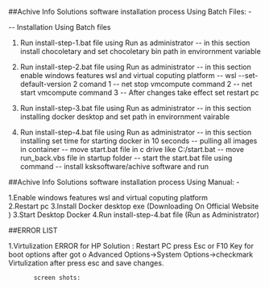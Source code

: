 ##Achive Info Solutions software installation process Using Batch Files: -

-- Installation Using Batch files

1. Run install-step-1.bat file using Run as administrator
   -- in this section install chocoletary and set chocoletary bin path in envirornment variable

2. Run install-step-2.bat file using Run as administrator
   -- in this section enable windows features wsl and virtual coputing platform 
   -- wsl --set-default-version 2 comand 1
   -- net stop vmcompute command 2
   -- net start vmcompute   command 3
   -- After changes take effect set restart pc

3. Run install-step-3.bat file using Run as administrator
   -- in this section installing docker desktop and set path in envirornment vairable

4. Run install-step-4.bat file using Run as administrator
   -- in this section installing set time for starting docker in  10 seconds
   -- pulling all images in container
   -- move start.bat file in c drive like C:/start.bat
   -- move run_back.vbs file in startup folder
   -- start the start.bat file using command
   -- install ksksoftware/achive software and run

##Achive Info Solutions software installation process Using Manual: -

1.Enable windows features wsl and virtual coputing platform  
2.Restart pc
3.Install Docker desktop exe (Downloading On Official Website )
3.Start Desktop Docker
4.Run install-step-4.bat file (Run as Administrator)


##ERROR LIST

1.Virtulization ERROR for HP
Solution : Restart PC press Esc or F10 Key for boot options after got o 
           Advanced Options->System Options->checkmark Virtulization 
           after press esc and save changes.

           screen shots:













